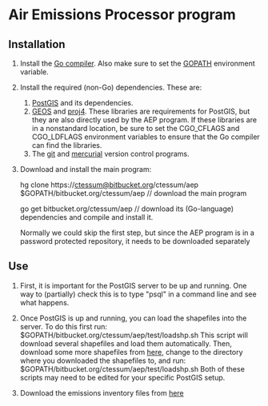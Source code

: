 **A**ir **E**missions **P**rocessor program
===========================================

Installation
------------

1. Install the [Go compiler](http://golang.org/doc/install). Also make sure to set the [GOPATH](http://golang.org/doc/code.html#GOPATH) environment variable.

2. Install the required (non-Go) dependencies. These are:
	1. [PostGIS](http://postgis.net/) and its dependencies.
	2. [GEOS](http://trac.osgeo.org/geos/) and [proj4](http://trac.osgeo.org/proj/). These libraries are requirements for PostGIS, but they are also directly used by the AEP program. If these libraries are in a nonstandard location, be sure to set the CGO\_CFLAGS and CGO\_LDFLAGS environment variables to ensure that the Go compiler can find the libraries.
	3. The [git](http://git-scm.com/) and [mercurial](http://mercurial.selenic.com/) version control programs.

3. Download and install the main program:

	hg clone https://ctessum@bitbucket.org/ctessum/aep $GOPATH/bitbucket.org/ctessum/aep // download the main program

	go get bitbucket.org/ctessum/aep // download its (Go-language) dependencies and compile and install it.

	Normally we could skip the first step, but since the AEP program is in a password protected repository, it needs to be downloaded separately

Use
---

1. First, it is important for the PostGIS server to be up and running. One way to (partially) check this is to type "psql" in a command line and see what happens. 

2. Once PostGIS is up and running, you can load the shapefiles into the server. To do this first run:
	$GOPATH/bitbucket.org/ctessum/aep/test/loadshp.sh
This script will download several shapefiles and load them automatically. Then, download some more shapefiles from [here](https://bitbucket.org/ctessum/aep/downloads), change to the directory where you downloaded the shapefiles to, and run:
	$GOPATH/bitbucket.org/ctessum/aep/test/loadshp.sh
Both of these scripts may need to be edited for your specific PostGIS setup.

3. Download the emissions inventory files from [here](ftp://ftp.epa.gov/EmisInventory/2005v4_2/2005emis)
	
